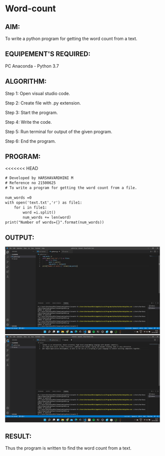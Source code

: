 # Word-count
## AIM:
To write a python program for getting the word count from a text.
## EQUIPEMENT'S REQUIRED: 
PC
Anaconda - Python 3.7

## ALGORITHM: 
Step 1: Open visual studio code.

Step 2: Create file with .py extension.

Step 3: Start the program.

Step 4: Write the code.

Step 5: Run terminal for output of the given program.

Step 6: End the program.

## PROGRAM:
<<<<<<< HEAD
```
# Developed by HARSHAVARDHINI M
# Reference no 21500625
# To write a program for getting the word count from a file.

num_words =0
with open('text.txt','r') as file1:
    for i in file1:
        word =i.split()
        num_words += len(word)
print("Number of words={}".format(num_words))
```

## OUTPUT:

![dov](./sss.png)
![doc](ss.png)


## RESULT:
Thus the program is written to find the word count from a text.
